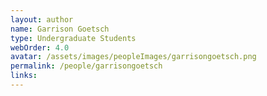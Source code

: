 ```yaml
---
layout: author
name: Garrison Goetsch
type: Undergraduate Students
webOrder: 4.0
avatar: /assets/images/peopleImages/garrisongoetsch.png
permalink: /people/garrisongoetsch
links:
---
```

